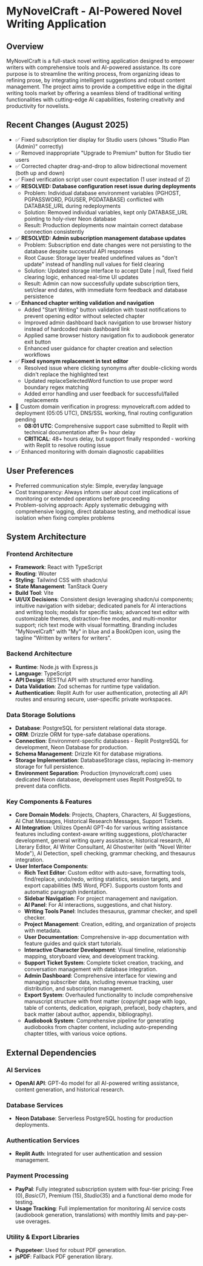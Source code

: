 # MyNovelCraft - AI-Powered Novel Writing Application

## Overview
MyNovelCraft is a full-stack novel writing application designed to empower writers with comprehensive tools and AI-powered assistance. Its core purpose is to streamline the writing process, from organizing ideas to refining prose, by integrating intelligent suggestions and robust content management. The project aims to provide a competitive edge in the digital writing tools market by offering a seamless blend of traditional writing functionalities with cutting-edge AI capabilities, fostering creativity and productivity for novelists.

## Recent Changes (August 2025)
- ✅ Fixed subscription tier display for Studio users (shows "Studio Plan (Admin)" correctly)
- ✅ Removed inappropriate "Upgrade to Premium" button for Studio tier users  
- ✅ Corrected chapter drag-and-drop to allow bidirectional movement (both up and down)
- ✅ Fixed verification script user count expectation (1 user instead of 2)
- ✅ **RESOLVED: Database configuration reset issue during deployments**
  - Problem: Individual database environment variables (PGHOST, PGPASSWORD, PGUSER, PGDATABASE) conflicted with DATABASE_URL during redeployments
  - Solution: Removed individual variables, kept only DATABASE_URL pointing to holy-river Neon database
  - Result: Production deployments now maintain correct database connection consistently
- ✅ **RESOLVED: Admin subscription management database updates**
  - Problem: Subscription end date changes were not persisting to the database despite successful API responses
  - Root Cause: Storage layer treated undefined values as "don't update" instead of handling null values for field clearing
  - Solution: Updated storage interface to accept Date | null, fixed field clearing logic, enhanced real-time UI updates
  - Result: Admin can now successfully update subscription tiers, set/clear end dates, with immediate form feedback and database persistence
- ✅ **Enhanced chapter writing validation and navigation**
  - Added "Start Writing" button validation with toast notifications to prevent opening editor without selected chapter
  - Improved admin dashboard back navigation to use browser history instead of hardcoded main dashboard link
  - Applied same browser history navigation fix to audiobook generator exit button
  - Enhanced user guidance for chapter creation and selection workflows
- ✅ **Fixed synonym replacement in text editor**
  - Resolved issue where clicking synonyms after double-clicking words didn't replace the highlighted text
  - Updated replaceSelectedWord function to use proper word boundary regex matching
  - Added error handling and user feedback for successful/failed replacements
- 🔄 Custom domain verification in progress: mynovelcraft.com added to deployment (05:05 UTC), DNS/SSL working, final routing configuration pending
  - **08:01 UTC**: Comprehensive support case submitted to Replit with technical documentation after 9+ hour delay
  - **CRITICAL**: 48+ hours delay, but support finally responded - working with Replit to resolve routing issue
- ✅ Enhanced monitoring with domain diagnostic capabilities

## User Preferences
- Preferred communication style: Simple, everyday language
- Cost transparency: Always inform user about cost implications of monitoring or extended operations before proceeding
- Problem-solving approach: Apply systematic debugging with comprehensive logging, direct database testing, and methodical issue isolation when fixing complex problems

## System Architecture

### Frontend Architecture
- **Framework**: React with TypeScript
- **Routing**: Wouter
- **Styling**: Tailwind CSS with shadcn/ui
- **State Management**: TanStack Query
- **Build Tool**: Vite
- **UI/UX Decisions**: Consistent design leveraging shadcn/ui components; intuitive navigation with sidebar; dedicated panels for AI interactions and writing tools; modals for specific tasks; advanced text editor with customizable themes, distraction-free modes, and multi-monitor support; rich text mode with visual formatting. Branding includes "MyNovelCraft" with "My" in blue and a BookOpen icon, using the tagline "Written by writers for writers".

### Backend Architecture
- **Runtime**: Node.js with Express.js
- **Language**: TypeScript
- **API Design**: RESTful API with structured error handling.
- **Data Validation**: Zod schemas for runtime type validation.
- **Authentication**: Replit Auth for user authentication, protecting all API routes and ensuring secure, user-specific private workspaces.

### Data Storage Solutions
- **Database**: PostgreSQL for persistent relational data storage.
- **ORM**: Drizzle ORM for type-safe database operations.
- **Connection**: Environment-specific databases - Replit PostgreSQL for development, Neon Database for production.
- **Schema Management**: Drizzle Kit for database migrations.
- **Storage Implementation**: DatabaseStorage class, replacing in-memory storage for full persistence.
- **Environment Separation**: Production (mynovelcraft.com) uses dedicated Neon database, development uses Replit PostgreSQL to prevent data conflicts.

### Key Components & Features
- **Core Domain Models**: Projects, Chapters, Characters, AI Suggestions, AI Chat Messages, Historical Research Messages, Support Tickets.
- **AI Integration**: Utilizes OpenAI GPT-4o for various writing assistance features including context-aware writing suggestions, plot/character development, general writing query assistance, historical research, AI Literary Editor, AI Writer Consultant, AI Ghostwriter (with "Novel Writer Mode"), AI Detection, spell checking, grammar checking, and thesaurus integration.
- **User Interface Components**:
    - **Rich Text Editor**: Custom editor with auto-save, formatting tools, find/replace, undo/redo, writing statistics, session targets, and export capabilities (MS Word, PDF). Supports custom fonts and automatic paragraph indentation.
    - **Sidebar Navigation**: For project management and navigation.
    - **AI Panel**: For AI interactions, suggestions, and chat history.
    - **Writing Tools Panel**: Includes thesaurus, grammar checker, and spell checker.
    - **Project Management**: Creation, editing, and organization of projects with metadata.
    - **User Documentation**: Comprehensive in-app documentation with feature guides and quick start tutorials.
    - **Interactive Character Development**: Visual timeline, relationship mapping, storyboard view, and development tracking.
    - **Support Ticket System**: Complete ticket creation, tracking, and conversation management with database integration.
    - **Admin Dashboard**: Comprehensive interface for viewing and managing subscriber data, including revenue tracking, user distribution, and subscription management.
    - **Export System**: Overhauled functionality to include comprehensive manuscript structure with front matter (copyright page with logo, table of contents, dedication, epigraph, preface), body chapters, and back matter (about author, appendix, bibliography).
    - **Audiobook System**: Comprehensive pipeline for generating audiobooks from chapter content, including auto-prepending chapter titles, with various voice options.

## External Dependencies

### AI Services
- **OpenAI API**: GPT-4o model for all AI-powered writing assistance, content generation, and historical research.

### Database Services
- **Neon Database**: Serverless PostgreSQL hosting for production deployments.

### Authentication Services
- **Replit Auth**: Integrated for user authentication and session management.

### Payment Processing
- **PayPal**: Fully integrated subscription system with four-tier pricing: Free ($0), Basic ($7), Premium ($15), Studio ($35) and a functional demo mode for testing.
- **Usage Tracking**: Full implementation for monitoring AI service costs (audiobook generation, translations) with monthly limits and pay-per-use overages.

### Utility & Export Libraries
- **Puppeteer**: Used for robust PDF generation.
- **jsPDF**: Fallback PDF generation library.